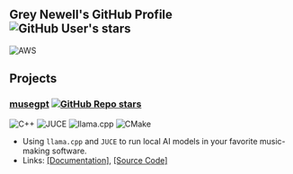 
## Grey Newell's GitHub Profile ![GitHub User's stars](https://img.shields.io/github/stars/greynewell)
![AWS](https://img.shields.io/badge/AWS-%23FF9900.svg?style=for-the-badge&logo=aws&logoColor=white)

## Projects

### [musegpt](https://github.com/greynewell/musegpt) [![GitHub Repo stars](https://img.shields.io/github/stars/greynewell/musegpt)](https://github.com/greynewell/musegpt/stargazers)
![C++](https://img.shields.io/badge/c++-%2300599C.svg?style=for-the-badge&logo=c%2B%2B&logoColor=white)
![JUCE](https://img.shields.io/badge/-JUCE-8DC63F?style=for-the-badge&logo=juce&logoColor=white)
![llama.cpp](https://img.shields.io/badge/-llama.cpp-violet?style=for-the-badge&logoColor=white)
![CMake](https://img.shields.io/badge/CMake-%23008FBA.svg?style=for-the-badge&logo=cmake&logoColor=white)
- Using `llama.cpp` and `JUCE` to run local AI models in your favorite music-making software.
- Links: [[Documentation]](https://musegpt.org), [[Source Code]](https://github.com/greynewell/musegpt)

